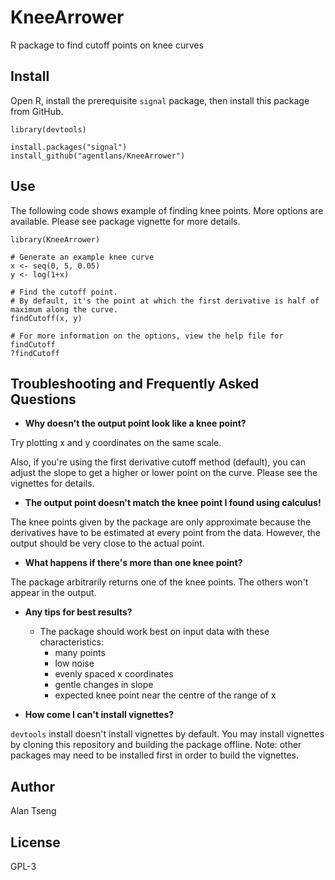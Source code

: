 # KneeArrower
R package to find cutoff points on knee curves

## Install
Open R, install the prerequisite `signal` package, then install this package from GitHub.
```
library(devtools)

install.packages("signal")
install_github("agentlans/KneeArrower")
```
## Use
The following code shows example of finding knee points. More options are available.
Please see package vignette for more details.
```
library(KneeArrower)

# Generate an example knee curve
x <- seq(0, 5, 0.05)
y <- log(1+x)

# Find the cutoff point.
# By default, it's the point at which the first derivative is half of maximum along the curve.
findCutoff(x, y)

# For more information on the options, view the help file for findCutoff
?findCutoff
```
## Troubleshooting and Frequently Asked Questions

- **Why doesn't the output point look like a knee point?**

Try plotting x and y coordinates on the same scale.

Also, if you're using the first derivative cutoff method (default), you can adjust the slope to get a higher or lower point on the curve. Please see the vignettes for details.

- **The output point doesn't match the knee point I found using calculus!**

The knee points given by the package are only approximate because the derivatives have to be estimated at every point from the data. However, the output should be very close to the actual point.

- **What happens if there's more than one knee point?**

The package arbitrarily returns one of the knee points. The others won't appear in the output.

- **Any tips for best results?**

  - The package should work best on input data with these characteristics:
    - many points
    - low noise
    - evenly spaced x coordinates
    - gentle changes in slope
    - expected knee point near the centre of the range of x

- **How come I can't install vignettes?**

`devtools` install doesn't install vignettes by default.
You may install vignettes by cloning this repository and building the package offline.
Note: other packages may need to be installed first in order to build the vignettes.

## Author
Alan Tseng

## License
GPL-3
